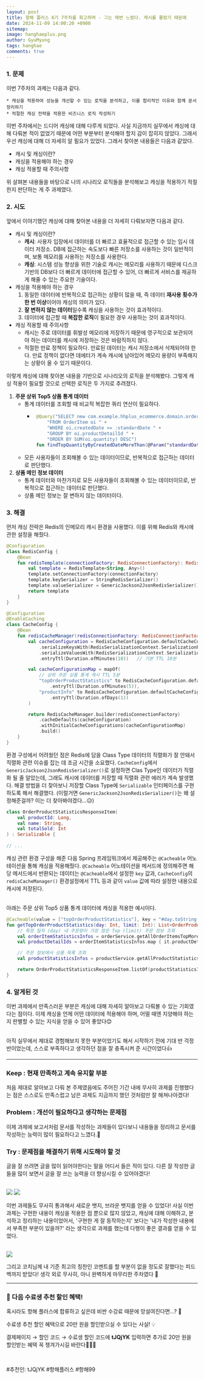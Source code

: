 ```yaml
---
layout:	post
title: 항해 플러스 6기 7주차를 회고하며 - 그는 매번 느렸다. 캐시를 몰랐기 때문에
date: 2024-11-09 14:00:20 +0900
sitemap: 
image: hanghaeplus.png
author: GyuMyung
tags: hanghae
comments: true
---
```


### 1. 문제

이번 7주차의 과제는 다음과 같다.

```
* 캐싱을 적용하여 성능을 개선할 수 있는 로직을 분석하고, 이를 합리적인 이유와 함께 문서 정리하기
* 적절한 캐싱 전략을 적용한 비즈니스 로직 작성하기
```

이번 주차에서는 드디어 캐싱에 대해 다루게 되었다. 사실 지금까지 실무에서 캐싱에 대해 다뤄본 적이 없었기 때문에 어떤 부분부터 분석해야 할지 감이 잡히지 않았다. 그래서 우선 캐싱에 대해 더 자세히 알 필요가 있었다. 그래서 찾아본 내용들은 다음과 같았다. <br/>
* 캐시 및 캐싱이란? 
* 캐싱을 적용해야 하는 경우
* 캐싱 적용할 때 주의사항


위 살펴본 내용들을 바탕으로 나의 시나리오 로직들을 분석해보고 캐싱을 적용하기 적절한지 판단하는 게 주 과제였다. <br/>

### **2. 시도**

앞에서 이야기했던 캐싱에 대해 찾아본 내용을 더 자세히 다뤄보자면 다음과 같다. <br/>

* 캐시 및 캐싱이란?
  * **캐시**: 사용자 입장에서 데이터를 더 빠르고 효율적으로 접근할 수 있는 임시 데이터 저장소. DB에 접근하는 속도보다 빠른 저장소를 사용하는 것이 일반적이며, 보통 메모리를 사용하는 저장소를 사용한다.
  * **캐싱**: 시스템 성능 향상을 위한 기술로 캐시는 메모리를 사용하기 때문에 디스크 기반의 DB보다 더 빠르게 데이터에 접근할 수 있어, 더 빠르게 서비스를 제공하게 해줄 수 있는 주요한 기술이다.
* 캐싱을 적용해야 하는 경우
  1. 동일한 데이터에 반복적으로 접근하는 상황이 많을 때, 즉 데이터 **재사용 횟수가 한 번 이상**이어야 캐싱의 의미가 있다.
  2. **잘 변하지 않는 데이터**일수록 캐싱을 사용하는 것이 효과적이다.
  3. 데이터에 접근할 때 **복잡한 로직**이 필요한 경우 사용하는 것이 효과적이다.
* 캐싱 적용할 때 주의사항
  * 캐시는 주로 데이터를 휘발성 메모리에 저장하기 때문에 영구적으로 보관되어야 하는 데이터를 캐시에 저장하는 것은 바람직하지 않다.
  * 적절한 만료 정책이 필요하다. 만료된 데이터는 캐시 저장소에서 삭제되어야 한다. 만료 정책이 없다면 데에터가 계속 캐시에 남아있어 메모리 용량이 부족해지는 상황이 올 수 있기 때문이다.


이렇게 캐싱에 대해 찾아본 내용을 기반으로 시나리오의 로직을 분석해봤다. 그렇게 캐싱 적용이 필요할 것으로 선택한 로직은 두 가지로 추려졌다. <br/>

1. **주문 상위 Top5 상품 통계 데이터**
   * 통계 데이터를 조회할 때 비교적 복잡한 쿼리 연산이 필요하다.
     * ```kotlin
        @Query("SELECT new com.example.hhplus_ecommerce.domain.order.dto.OrderQuantityStatisticsInfo(oi.productDetailId, SUM(oi.quantity)) " +
            "FROM OrderItem oi " +
            "WHERE oi.createdDate >= :standardDate " +
            "GROUP BY oi.productDetailId " +
            "ORDER BY SUM(oi.quantity) DESC")
        fun findTopQuantityByCreatedDateMoreThan(@Param("standardDate") standardDate: LocalDateTime, pageable: Pageable): List<OrderQuantityStatisticsInfo>
       ```
   * 모든 사용자들이 조회해볼 수 있는 데이터이므로, 반복적으로 접근하는 데이터로 판단했다.
2. **상품 메인 정보 데이터**
    * 통계 데이터와 마찬가지로 모든 사용자들이 조회해볼 수 있는 데이터이므로, 반복적으로 접근하는 데이터로 판단했다.
    * 상품 메인 정보는 잘 변하지 않는 데이터이다.


### **3. 해결**

먼저 캐싱 전략은 Redis의 인메모리 캐시 환경을 사용했다. 이를 위해 Redis와 캐시에 관한 설정을 해줬다. <br/>

```kotlin
@Configuration
class RedisConfig {
    @Bean
    fun redisTemplate(connectionFactory: RedisConnectionFactory): RedisTemplate<String, Any> {
        val template = RedisTemplate<String, Any>()
        template.setConnectionFactory(connectionFactory)
        template.keySerializer = StringRedisSerializer()
        template.valueSerializer = GenericJackson2JsonRedisSerializer()
        return template
    }
}
```
```kotlin
@Configuration
@EnableCaching
class CacheConfig {
    @Bean
    fun redisCacheManager(redisConnectionFactory: RedisConnectionFactory): RedisCacheManager {
        val cacheConfiguration = RedisCacheConfiguration.defaultCacheConfig()
            .serializeKeysWith(RedisSerializationContext.SerializationPair.fromSerializer(StringRedisSerializer()))
            .serializeValuesWith(RedisSerializationContext.SerializationPair.fromSerializer(GenericJackson2JsonRedisSerializer()))
            .entryTtl(Duration.ofMinutes(10))   // 기본 TTL 10분

        val cacheConfigurationMap = mapOf(
            // 상위 주문 상품 통계 캐시 TTL 5분
            "topOrderProductStatistics" to RedisCacheConfiguration.defaultCacheConfig()
                .entryTtl(Duration.ofMinutes(5)),
            "productInfo" to RedisCacheConfiguration.defaultCacheConfig()
                .entryTtl(Duration.ofDays(1))
        )

        return RedisCacheManager.builder(redisConnectionFactory)
            .cacheDefaults(cacheConfiguration)
            .withInitialCacheConfigurations(cacheConfigurationMap)
            .build()
    }
}
```

환경 구성에서 어려웠던 점은 Redis에 담을 Class Type 데이터의 직렬화가 잘 안돼서 직렬화 관련 이슈를 잡는 데 조금 시간을 소요했다. `CacheConfig`에서 `GenericJackson2JsonRedisSerializer()`로 설정하면 Clas Type인 데이터가 직렬화 될 줄 알았는데, 그래도 캐시에 데이터를 저장할 때 직렬화 관련 에러가 계속 발생했다. 해결 방법을 더 찾아보니 저장할 Class Type에 `Serializable` 인터페이스를 구현하도록 해서 해결했다. (이럴거면 `GenericJackson2JsonRedisSerializer()`는 왜 설정해준걸까? 이는 더 찾아봐야겠다...😥) <br/>

```kotlin
class OrderProductStatisticsResponseItem(
    val productId: Long,
    val name: String,
    val totalSold: Int
) : Serializable {
    
// ...
```

캐싱 관련 환경 구성을 해준 다음 Spring 프레임워크에서 제공해주는 `@Cacheable` 어노테이션을 통해 캐싱을 적용해줬다. `@Cacheable` 어노테이션을 메서드에 정의해주면 해당 메서드에서 반환되는 데이터는 `@Cacheable`에서 설정한 `key` 값과, `CacheConfig`의 `redisCacheManager()` 환경설정에서 TTL 등과 같이 `value` 값에 따라 설정한 내용으로 캐시에 저장된다. <br/><br/>

아래는 주문 상위 Top5 상품 통계 데이터에 캐싱을 적용한 예시이다. <br/>

```kotlin
@Cacheable(value = ["topOrderProductStatistics"], key = "#day.toString() + '_' + #limit.toString()", cacheManager = "redisCacheManager")
fun getTopOrderProductStatistics(day: Int, limit: Int): List<OrderProductStatisticsResponseItem> {
    // 특정 일자 (day) 내 주문량이 가장 많은 Top (limit) 주문 정보 조회
    val orderItemStatisticsInfos = orderService.getAllOrderItemsTopMoreThanDay(day, limit)
    val productDetailIds = orderItemStatisticsInfos.map { it.productDetailId }

    // 주문 정보에서 상품 목록 조회
    val productStatisticsInfos = productService.getAllProductStatisticsInfos(productDetailIds)

    return OrderProductStatisticsResponseItem.listOf(productStatisticsInfos, orderItemStatisticsInfos)
}
```

### **4. 알게된 것**

이번 과제에서 만족스러운 부분은 캐싱에 대해 자세히 알아보고 다뤄볼 수 있는 기회였다는 점이다. 이제 캐싱을 언제 어떤 데이터에 적용해야 하며, 어떨 때엔 지양해야 하는지 판별할 수 있는 지식을 얻을 수 있어 좋았다😊 <br/><br/>

아직 실무에서 제대로 경험해보지 못한 부분이었기도 해서 시작하기 전에 기대 반 걱정 반이었는데, 스스로 부족하다고 생각하던 점을 잘 충족시켜 준 시간이었다👍 <br/>

---

### **Keep : 현재 만족하고 계속 유지할 부분**

처음 제대로 알아보고 다뤄 본 주제였음에도 주어진 기간 내에 무사히 과제를 진행했다는 점은 스스로도 만족스럽고 남은 과제도 지금까지 했던 것처럼만 잘 해쳐나아겠다!<br/>

### **Problem : 개선이 필요하다고 생각하는 문제점**

이제 과제에 보고서처럼 문서를 작성하는 과제들이 있다보니 내용들을 정리하고 문서를 작성하는 능력이 많이 필요하다고 느꼈다.📝<br/>

### **Try : 문제점을 해결하기 위해 시도해야 할 것**

글을 잘 쓰려면 글을 많이 읽어야한다는 말을 어디서 들은 적이 있다. 다른 잘 작성한 글들을 많이 보면서 글을 잘 쓰는 능력을 더 향상시킬 수 있어야겠다!<br/><br/>

![](https://github.com/user-attachments/assets/ecbab6e4-e908-44eb-8dc5-f882b4bc9877)
![](https://github.com/user-attachments/assets/99185304-beaa-4fe1-8152-0baf78918c91)

이번 과제들도 무사히 통과해서 새로운 뱃지, 브라운 뱃지를 얻을 수 있었다! 사실 이번 과제는 구현한 내용이 캐싱을 적용한 점 뿐으로 많지 않았고, 캐싱에 대해 이해하고, 분석하고 정리하는 내용이었어서, '구현한 게 잘 동작하는지' 보다는 '내가 작성한 내용에서 부족한 부분이 있을까?' 라는 생각으로 과제를 했는데 다행이 좋은 결과를 얻을 수 있었다. <br/><br/>

![](https://github.com/user-attachments/assets/d9cce322-1740-4268-bf98-77102b03f5de)

그리고 코치님께 내 기준 최고의 칭찬인 코멘트를 할 부분이 없을 정도로 잘했다는 피드백까지 받았다! 생각 외로 무사히, 아니 완벽하게 마무리한 주차였다 🤩

---

### 🤩 다음 수료생 추천 할인 혜택!

혹시라도 항해 플러스에 합류하고 싶은데 비싼 수강료 때문에 망설여진다면…? 🤔

수료생 추천 할인 혜택으로 20만 원을 할인받으실 수 있다는 사실! 💡

결제페이지 → 할인 코드 → 수료생 할인 코드에 **tJQjYK** 입력하면 추가로 20만 원을 할인받는 혜택 꼭 챙겨가시길 바란다🚀🚀🌟

<br/>

#추천인: tJQjYK #항해플러스 #항해99
